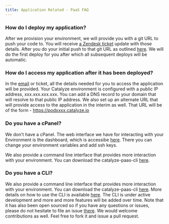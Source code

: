 ```yaml
---
title: Application Related - PaaS FAQ
---
```


### How do I deploy my application?

After we provision your environment, we will provide you with a git URL to push your code to. You will receive [a Zendesk ticket](https://resources.catalyze.io/paas/getting-started/deploying-your-first-app/provisioning-your-environment/) update with those details. After you do your initial push to that git URL as outlined [here](https://resources.catalyze.io/paas/getting-started/deploying-your-first-app/deploying-the-app/). We will do the first deploy for you after which all subsequent deploys will be automatic. 

### How do I access my application after it has been deployed?

In the [email](https://resources.catalyze.io/paas/getting-started/deploying-your-first-app/provisioning-your-environment/) or ticket, all the details needed for you to access the application will be provided. Your Catalyze environment is configured with a public IP address, xxx.xxx.xxx.xxx. You can add a DNS record to your domain that will resolve to that public IP address. We also set up an alternate URL that will provide access to the application in the interim as well. That URL will be of the form - https://podxxxx.catalyze.io


### Do you have a cPanel?

We don't have a cPanel. The web interface we have for interacting with your Environment is the dashboard, which is accessibe [here](https://dashboard.catalyze.io). There you can change your environment variables and add ssh keys.

We also provide a command line interface that provides more interaction with your environment. You can download the catalyze-paas-cli [here](https://github.com/catalyzeio/catalyze-paas-cli). 


### Do you have a CLI?

We also provide a command line interface that provides more interaction with your environment. You can download the catalyze-paas-cli [here](https://github.com/catalyzeio/catalyze-paas-cli). More details on how to use the CLI is available [here](https://resources.catalyze.io/paas/getting-started/the-paas-cli/). The CLI is under active development and more and more features will be added over time. Note that it has also been open sourced so if you have any questions or issues, please do not hesitate to file an issue [there](https://github.com/catalyzeio/catalyze-paas-cli/issues). We would welcome contributions as well. Feel free to fork it and issue a pull request.

